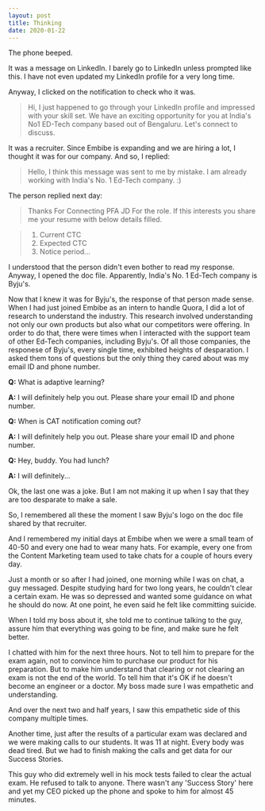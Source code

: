 ```yaml
---
layout: post
title: Thinking
date: 2020-01-22
---
```

The phone beeped. 

It was a message on LinkedIn. I barely go to LinkedIn unless prompted like this. I have not even updated my LinkedIn profile for a very long time.

Anyway, I clicked on the notification to check who it was. 

>Hi, I just happened to go through your LinkedIn profile and impressed with your skill set. We have an exciting opportunity for you at India's No1 ED-Tech company based out of Bengaluru. Let's connect to discuss.

It was a recruiter. Since Embibe is expanding and we are hiring a lot, I thought it was for our company. And so, I replied:

> Hello, I think this message was sent to me by mistake. I am already working with India's No. 1 Ed-Tech company. :) 

The person replied next day: 

> Thanks For Connecting PFA JD For the role. If this interests you share me your resume with below details filled.

> 1) Current CTC
> 2) Expected CTC
> 3) Notice period...

I understood that the person didn't even bother to read my response.  Anyway, I opened the doc file. Apparently, India's No. 1 Ed-Tech company is Byju's.

Now that I knew it was for Byju's, the response of that person made sense. When I had just joined Embibe as an intern to handle Quora, I did a lot of research to understand the industry. This research involved understanding not only our own products but also what our competitors were offering. In order to do that, there were times when I interacted with the support team of other Ed-Tech companies, including Byju's. Of all those companies, the responese of Byju's, every single time, exhibited heights of desparation. I asked them tons of questions but the only thing they cared about was my email ID and phone number. 

**Q:** What is adaptive learning?

**A:** I will definitely help you out. Please share your email ID and phone number.

**Q:** When is CAT notification coming out?

**A:** I will definitely help you out. Please share your email ID and phone number. 

**Q:** Hey, buddy. You had lunch?

**A:** I will definitely...

Ok, the last one was a joke. But I am not making it up when I say that they are too desparate to make a sale.

So, I remembered all these the moment I saw Byju's logo on the doc file shared by that recruiter.

And I remembered my initial days at Embibe when we were a small team of 40-50 and every one had to wear many hats. For example, every one from the Content Marketing team used to take chats for a couple of hours every day. 

Just a month or so after I had joined, one morning while I was on chat, a guy messaged. Despite studying hard for two long years, he couldn't clear a certain exam. He was so depressed and wanted some guidance on what he should do now. At one point, he even said he felt like committing suicide. 

When I told my boss about it, she told me to continue talking to the guy, assure him that everything was going to be fine, and make sure he felt better. 

I chatted with him for the next three hours. Not to tell him to prepare for the exam again, not to convince him to purchase our product for his preparation. But to make him understand that clearing or not clearing an exam is not the end of the world. To tell him that it's OK if he doesn't become an engineer or a doctor. My boss made sure I was empathetic and understanding.

And over the next two and half years, I saw this empathetic side of this company multiple times.

Another time, just after the results of a particular exam was declared and we were making calls to our students. It was 11 at night. Every body was dead tired. But we had to finish making the calls and get data for our Success Stories.

This guy who did extremely well in his mock tests failed to clear the actual exam. He refused to talk to anyone. There wasn't any 'Success Story' here and yet my CEO picked up the phone and spoke to him for almost 45 minutes. 

